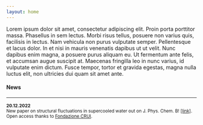```yaml
---
layout: home
---
```

Lorem ipsum dolor sit amet, consectetur adipiscing elit. Proin porta porttitor massa. Phasellus in sem lectus. Morbi risus tellus, posuere non varius quis, facilisis in lectus. Nam vehicula non purus vulputate semper. Pellentesque et lacus dolor. In et nisi in mauris venenatis dapibus ut ut velit. Nunc dapibus enim magna, a posuere purus aliquam eu. Ut fermentum ante felis, et accumsan augue suscipit at. Maecenas fringilla leo in nunc varius, id vulputate enim dictum. Fusce tempor, tortor et gravida egestas, magna nulla luctus elit, non ultricies dui quam sit amet ante. 


#### News
---
<small>

**20.12.2022** \
New paper on structural fluctuations in supercooled water out on J. Phys. Chem. B! [[link]](https://pubs.acs.org/doi/10.1021/acs.jpcb.2c07169). \
Open access thanks to [Fondazione CRUI](https://www.fondazionecrui.it/).

</small>
<br>
<br>
